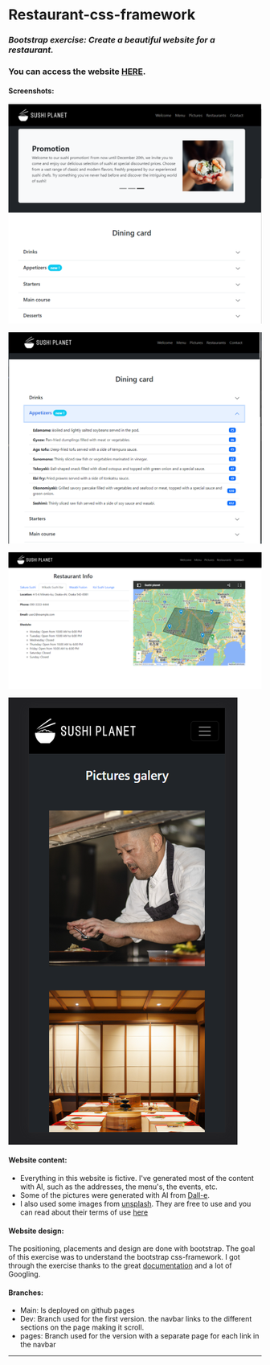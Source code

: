 # **Restaurant-css-framework**
### *Bootstrap exercise: Create a beautiful website for a restaurant.*
### You can access the website **[HERE](https://buidlor.github.io/restaurant-css-framework/)**.

#### Screenshots: 
![screenshot1](/screenshot1.PNG)


![screenshot2](/screenshot2.PNG)


![screenshot3](/screenshot3.PNG)


![screenshot4](/screenshot4.PNG)


#### Website content:
- Everything in this website is fictive. I've generated most of the content with AI, such as the addresses, the menu's, the events, etc.
- Some of the pictures were generated with AI from [Dall-e](https://openai.com/dall-e-2/).
- I also used some images from [unsplash](https://unsplash.com/). They are free to use and you can read about their terms of use [here](https://unsplash.com/license) 

#### Website design:
The positioning, placements and design are done with bootstrap. The goal of this exercise was to understand the bootstrap css-framework.
I got through the exercise thanks to the great [documentation](https://getbootstrap.com/docs/5.2/getting-started/introduction/) and a lot of Googling.

#### Branches:
- Main: Is deployed on github pages
- Dev: Branch used for the first version. the navbar links to the different sections on the page making it scroll.
- pages: Branch used for the version with a separate page for each link in the navbar

--- 
